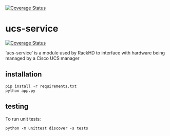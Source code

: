 
[![Coverage Status](https://coveralls.io/repos/github/RackHD/ucs-service/badge.svg?branch=master)](
https://coveralls.io/github/RackHD/ucs-service?branch=master)

# ucs-service
[![Coverage Status](https://coveralls.io/repos/github/RackHD/ucs-service/badge.svg?branch=master)](https://coveralls.io/github/RackHD/ucs-service?branch=master)

‘ucs-service’ is a module used by RackHD to interface with hardware being managed by a Cisco UCS manager

## installation

    pip install -r requirements.txt
    python app.py

## testing

To run unit tests:

    python -m unittest discover -s tests


